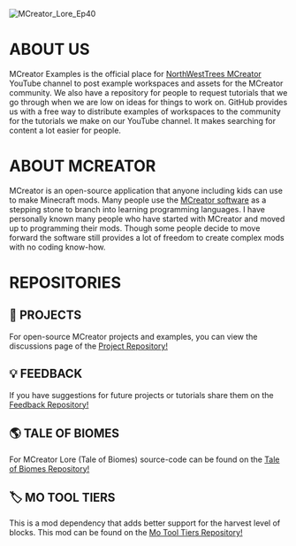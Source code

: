 
![MCreator_Lore_Ep40](https://github.com/MCreator-Examples/.github/assets/47284617/cdbc0476-0532-46bc-a914-18d461acda46)
# ABOUT US
MCreator Examples is the official place for [NorthWestTrees MCreator](https://www.youtube.com/@NorthWestTreesMCreator) YouTube channel to post example workspaces and assets for the MCreator community. We also have a repository for people to request tutorials that we go through when we are low on ideas for things to work on. GitHub provides us with a free way to distribute examples of workspaces to the community for the tutorials we make on our YouTube channel. It makes searching for content a lot easier for people.

# ABOUT MCREATOR
MCreator is an open-source application that anyone including kids can use to make Minecraft mods. Many people use the [MCreator software](https://mcreator.net/) as a stepping stone to branch into learning programming languages. I have personally known many people who have started with MCreator and moved up to programming their mods. Though some people decide to move forward the software still provides a lot of freedom to create complex mods with no coding know-how.

# REPOSITORIES
## 📁 PROJECTS  
For open-source MCreator projects and examples, you can view the discussions page of the [Project Repository!](https://github.com/MCreator-Examples/Projects)

## 💡 FEEDBACK
If you have suggestions for future projects or tutorials share them on the [Feedback Repository!](https://github.com/MCreator-Examples/Feedback)

## 🌎 TALE OF BIOMES
For MCreator Lore (Tale of Biomes) source-code can be found on the [Tale of Biomes Repository!](https://github.com/MCreator-Examples/Tale-of-Biomes)

## 🏷 MO TOOL TIERS
This is a mod dependency that adds better support for the harvest level of blocks. This mod can be found on the [Mo Tool Tiers Repository!](https://github.com/MCreator-Examples/Mo-Tool-Tiers)
